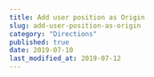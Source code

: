 ```yaml
---
title: Add user position as Origin
slug: add-user-position-as-origin
category: "Directions"
published: true
date: 2019-07-10
last_modified_at: 2019-07-12
---
```

